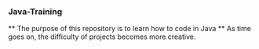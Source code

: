 ### Java-Training
** The purpose of this repository is to learn how to code in Java **
As time goes on, the difficulty of projects becomes more creative.


